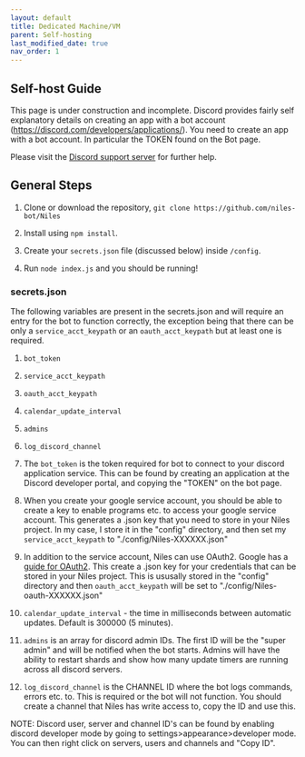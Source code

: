 ```yaml
---
layout: default
title: Dedicated Machine/VM
parent: Self-hosting
last_modified_date: true
nav_order: 1
---
```


## Self-host Guide

This page is under construction and incomplete.  Discord provides fairly self explanatory details on creating an app with a bot account (https://discord.com/developers/applications/).  You need to create an app with a bot account.  In particular the TOKEN found on the Bot page.

Please visit the [Discord support server](https://discord.gg/jNyntBn) for further help.

## General Steps

1. Clone or download the repository, `git clone https://github.com/niles-bot/Niles`

2. Install using `npm install`.

3. Create your `secrets.json` file (discussed below) inside `/config`.

4. Run `node index.js` and you should be running!


### secrets.json

The following variables are present in the secrets.json and will require an entry for the bot to function correctly, the exception being that there can be only a `service_acct_keypath` or an `oauth_acct_keypath` but at least one is required.

1. `bot_token`
2. `service_acct_keypath`
3. `oauth_acct_keypath`
4. `calendar_update_interval`
5. `admins`
6. `log_discord_channel`


1. The `bot_token` is the token required for bot to connect to your discord application service.  This can be found by creating an application at the Discord developer portal, and copying the "TOKEN" on the bot page.

2. When you create your google service account, you should be able to create a key to enable programs etc. to access your google service account.  This generates a .json key that you need to store in your Niles project.  In my case, I store it in the "config" directory, and then set my `service_acct_keypath` to "./config/Niles-XXXXXX.json"

3. In addition to the service account, Niles can use OAuth2. Google has a [guide for OAuth2](https://support.google.com/cloud/answer/6158849).  This create a .json key for your credentials that can be stored in your Niles project.  This is ususally stored in the "config" directory and then `oauth_acct_keypath` will be set to "./config/Niles-oauth-XXXXXX.json"

4. `calendar_update_interval` - the time in milliseconds between automatic updates.  Default is 300000 (5 minutes).

5. `admins` is an array for discord admin IDs. The first ID will be the "super admin" and will be notified when the bot starts. Admins will have the ability to restart shards and show how many update timers are running across all discord servers.

6. `log_discord_channel` is the CHANNEL ID where the bot logs commands, errors etc. to.  This is required or the bot will not function.  You should create a channel that Niles has write access to, copy the ID and use this.

NOTE: Discord user, server and channel ID's can be found by enabling discord developer mode by going to settings>appearance>developer mode.  You can then right click on servers, users and channels and "Copy ID".
